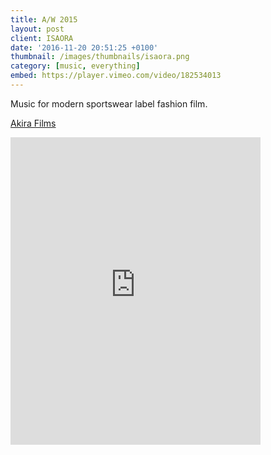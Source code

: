 ```yaml
---
title: A/W 2015
layout: post
client: ISAORA
date: '2016-11-20 20:51:25 +0100'
thumbnail: /images/thumbnails/isaora.png
category: [music, everything]
embed: https://player.vimeo.com/video/182534013
---
```


Music for modern sportswear label fashion film.  

<a href="http://www.akirafilms.com/">Akira Films</a>

<div id="bc"><iframe style="border: 0; width: 400px; height: 492px;" src="https://bandcamp.com/EmbeddedPlayer/track=896716221/size=large/bgcol=ffffff/linkcol=333333/tracklist=false/transparent=true/" seamless><a href="http://skillbard.bandcamp.com/track/n-tropy">N—tropy by Skillbard</a></iframe></div>

